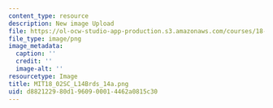 ```yaml
---
content_type: resource
description: New image Upload
file: https://ol-ocw-studio-app-production.s3.amazonaws.com/courses/18-02sc-multivariable-calculus-fall-2010/d882122980d1960900014462a0815c30_MIT18_02SC_L14Brds_14a.png
file_type: image/png
image_metadata:
  caption: ''
  credit: ''
  image-alt: ''
resourcetype: Image
title: MIT18_02SC_L14Brds_14a.png
uid: d8821229-80d1-9609-0001-4462a0815c30
---
```

